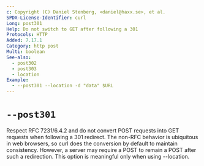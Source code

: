 ```yaml
---
c: Copyright (C) Daniel Stenberg, <daniel@haxx.se>, et al.
SPDX-License-Identifier: curl
Long: post301
Help: Do not switch to GET after following a 301
Protocols: HTTP
Added: 7.17.1
Category: http post
Multi: boolean
See-also:
  - post302
  - post303
  - location
Example:
  - --post301 --location -d "data" $URL
---
```


# `--post301`

Respect RFC 7231/6.4.2 and do not convert POST requests into GET requests when
following a 301 redirect. The non-RFC behavior is ubiquitous in web browsers,
so curl does the conversion by default to maintain consistency. However, a
server may require a POST to remain a POST after such a redirection. This
option is meaningful only when using --location.
